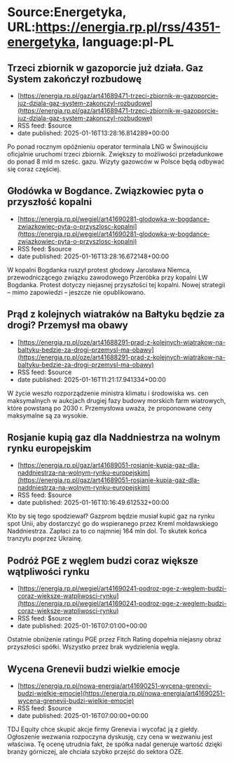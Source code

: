 # Source:Energetyka, URL:https://energia.rp.pl/rss/4351-energetyka, language:pl-PL

## Trzeci zbiornik w gazoporcie już działa. Gaz System zakończył rozbudowę
 - [https://energia.rp.pl/gaz/art41689471-trzeci-zbiornik-w-gazoporcie-juz-dziala-gaz-system-zakonczyl-rozbudowe](https://energia.rp.pl/gaz/art41689471-trzeci-zbiornik-w-gazoporcie-juz-dziala-gaz-system-zakonczyl-rozbudowe)
 - RSS feed: $source
 - date published: 2025-01-16T13:28:16.814289+00:00

Po ponad rocznym opóźnieniu operator terminala LNG w Świnoujściu oficjalnie uruchomi trzeci zbiornik. Zwiększy to możliwości przeładunkowe do ponad 8 mld m sześc. gazu. Wizyty gazowców w Polsce będą odbywać się coraz częściej.

## Głodówka w Bogdance. Związkowiec pyta o przyszłość kopalni
 - [https://energia.rp.pl/wegiel/art41690281-glodowka-w-bogdance-zwiazkowiec-pyta-o-przyszlosc-kopalni](https://energia.rp.pl/wegiel/art41690281-glodowka-w-bogdance-zwiazkowiec-pyta-o-przyszlosc-kopalni)
 - RSS feed: $source
 - date published: 2025-01-16T13:28:16.672148+00:00

W kopalni Bogdanka ruszył protest głodowy Jarosława Niemca, przewodniczącego związku zawodowego Przeróbka przy kopalni LW Bogdanka. Protest dotyczy niejasnej przyszłości tej kopalni. Nowej strategii – mimo zapowiedzi – jeszcze nie opublikowano.

## Prąd z kolejnych wiatraków na Bałtyku będzie za drogi? Przemysł ma obawy
 - [https://energia.rp.pl/oze/art41688291-prad-z-kolejnych-wiatrakow-na-baltyku-bedzie-za-drogi-przemysl-ma-obawy](https://energia.rp.pl/oze/art41688291-prad-z-kolejnych-wiatrakow-na-baltyku-bedzie-za-drogi-przemysl-ma-obawy)
 - RSS feed: $source
 - date published: 2025-01-16T11:21:17.941334+00:00

W życie weszło rozporządzenie ministra klimatu i środowiska ws. cen maksymalnych w aukcjach drugiej fazy budowy morskich farm wiatrowych, które powstaną po 2030 r. Przemysłowa uważa, że proponowane ceny maksymalne są za wysokie.

## Rosjanie kupią gaz dla Naddniestrza na wolnym rynku europejskim
 - [https://energia.rp.pl/gaz/art41689051-rosjanie-kupia-gaz-dla-naddniestrza-na-wolnym-rynku-europejskim](https://energia.rp.pl/gaz/art41689051-rosjanie-kupia-gaz-dla-naddniestrza-na-wolnym-rynku-europejskim)
 - RSS feed: $source
 - date published: 2025-01-16T10:16:49.612532+00:00

Kto by się tego spodziewał? Gazprom będzie musiał kupić gaz na rynku spot Unii, aby dostarczyć go do wspieranego przez Kreml mołdawskiego Naddniestrza. Zapłaci za to co najmniej 164 mln dol. To skutek końca tranzytu poprzez Ukrainę.

## Podróż PGE z węglem budzi coraz większe wątpliwości rynku
 - [https://energia.rp.pl/wegiel/art41690241-podroz-pge-z-weglem-budzi-coraz-wieksze-watpliwosci-rynku](https://energia.rp.pl/wegiel/art41690241-podroz-pge-z-weglem-budzi-coraz-wieksze-watpliwosci-rynku)
 - RSS feed: $source
 - date published: 2025-01-16T07:01:00+00:00

Ostatnie obniżenie ratingu PGE przez Fitch Rating dopełnia niejasny obraz przyszłości spółki. Wszystko przez brak wydzielenia węgla.

## Wycena Grenevii budzi wielkie emocje
 - [https://energia.rp.pl/nowa-energia/art41690251-wycena-grenevii-budzi-wielkie-emocje](https://energia.rp.pl/nowa-energia/art41690251-wycena-grenevii-budzi-wielkie-emocje)
 - RSS feed: $source
 - date published: 2025-01-16T07:00:00+00:00

TDJ Equity chce skupić akcje firmy Grenevia i wycofać ją z giełdy. Ogłoszenie wezwania rozpoczyna dyskusję, czy cena w wezwaniu jest właściwa. Tę ocenę utrudnia fakt, że spółka nadal generuje wartość dzięki branży górniczej, ale chciała szybko przejść do sektora OZE.

